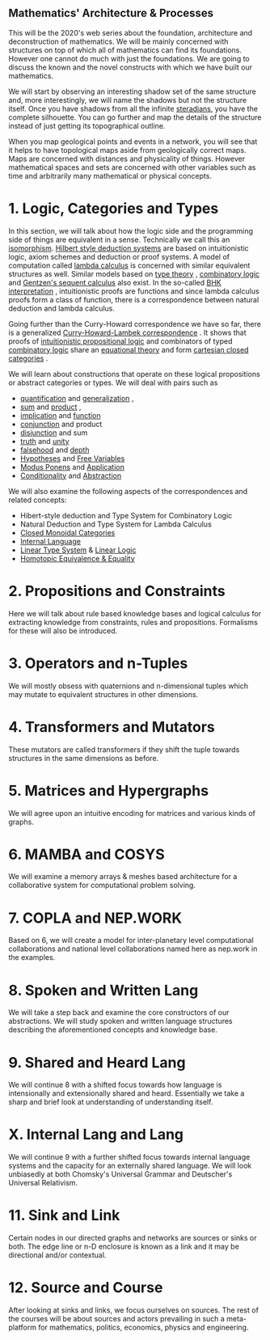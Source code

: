 ## Mathematics' Architecture & Processes

This will be the 2020's web series about the foundation, architecture and deconstruction of mathematics. We will be mainly concerned with structures on top of which all of mathematics can find its foundations. However one cannot do much with just the foundations. We are going to discuss the known and the novel constructs with which we have built our mathematics. 

We will start by observing an interesting shadow set of the same structure and, more interestingly, we will name the shadows but not the structure itself. Once you have shadows from all the infinite  [steradians](https://en.wikipedia.org/wiki/Steradian), you have the complete silhouette. You can go further and map the details of the structure instead of just getting its topographical outline. 

When you map geological points and events in a network, you will see that it helps to have topological maps aside from geologically correct maps. Maps are concerned with distances and physicality of things. However mathematical spaces and sets are concerned with other variables such as time and arbitrarily many mathematical or physical concepts. 

# 1. Logic, Categories and Types

In this section, we will talk about how the logic side and the programming side of things are equivalent in a sense. Technically we call this an  [isomorphism](http://mathworld.wolfram.com/Isomorphism.html).  [Hilbert style deduction systems](https://en.wikipedia.org/wiki/Hilbert_system)  are based on intuitionistic logic, axiom schemes and deduction or proof systems. A model of computation called  [lambda calculus](https://en.wikipedia.org/wiki/Lambda_calculus)  is concerned with similar equivalent structures as well. Similar models based on  [type theory](https://en.wikipedia.org/wiki/Type_theory) ,  [combinatory logic](https://en.wikipedia.org/wiki/Combinatory_logic)  and  [Gentzen's sequent calculus](https://en.wikipedia.org/wiki/Sequent_calculus)  also exist. In the so-called  [BHK interpretation](https://en.wikipedia.org/wiki/Brouwer%E2%80%93Heyting%E2%80%93Kolmogorov_interpretation) , intuitionistic proofs are functions and since lambda calculus proofs form a class of function, there is a correspondence between natural deduction and lambda calculus. 

Going further than the Curry-Howard correspondence we have so far, there is a generalized  [Curry-Howard-Lambek correspondence](https://en.wikipedia.org/wiki/Curry%E2%80%93Howard_correspondence) . It shows that proofs of  [intuitionistic propositional logic](https://en.wikipedia.org/wiki/Intuitionistic_logic)  and combinators of typed  [combinatory logic](https://en.wikipedia.org/wiki/Combinatory_logic)  share an  [equational theory](https://en.wikipedia.org/wiki/Universal_algebra)  and form  [cartesian closed categories](https://en.wikipedia.org/wiki/Cartesian_closed_category) . 

We will learn about constructions that operate on these logical propositions or abstract categories or types. We will deal with pairs such as 
*  [quantification](https://en.wikipedia.org/wiki/Quantifier_(logic))  and  [generalization](https://en.wikipedia.org/wiki/Generalization) , 
*  [sum](https://en.wikipedia.org/wiki/Coproduct)  and  [product](https://en.wikipedia.org/wiki/Product_(category_theory)) , 
*  [implication](https://en.wikipedia.org/wiki/Logical_consequence)  and  [function](https://en.wikipedia.org/wiki/Function_(mathematics)) 
*  [conjunction](https://en.wikipedia.org/wiki/Logical_conjunction)  and product
*  [disjunction](https://en.wikipedia.org/wiki/Logical_disjunction)  and sum
*  [truth](https://en.wikipedia.org/wiki/Truth_value)  and  [unity](https://en.wikipedia.org/wiki/Unit_type) 
*  [falsehood](https://en.wikipedia.org/wiki/False_(logic))  and  [depth](https://en.wikipedia.org/wiki/Bottom_type) 
*  [Hypotheses](https://en.wikipedia.org/wiki/Abductive_reasoning)  and  [Free Variables](https://en.wikipedia.org/wiki/Free_variables_and_bound_variables) 
*  [Modus Ponens](https://en.wikipedia.org/wiki/Modus_ponens)  and  [Application](https://en.wikipedia.org/wiki/Apply) 
*  [Conditionality](https://en.wikipedia.org/wiki/Conditional_proof)  and  [Abstraction](https://en.wikipedia.org/wiki/Abstraction) 

We will also examine the following aspects of the correspondences and related concepts:
* Hibert-style deduction and Type System for Combinatory Logic
* Natural Deduction and Type System for Lambda Calculus
*  [Closed Monoidal Categories](https://en.wikipedia.org/wiki/Closed_monoidal_category)   
*  [Internal Language](https://en.wikipedia.org/wiki/Categorical_logic) 
*  [Linear Type System](https://en.wikipedia.org/wiki/Substructural_type_system)  &  [Linear Logic](https://en.wikipedia.org/wiki/Linear_logic) 
*  [Homotopic Equivalence & Equality](https://en.wikipedia.org/wiki/Homotopy#Homotopy_equivalence) 



# 2. Propositions and Constraints

Here we will talk about rule based knowledge bases and logical calculus for extracting knowledge from constraints, rules and propositions. Formalisms for these will also be introduced.

# 3. Operators and n-Tuples

We will mostly obsess with quaternions and n-dimensional tuples which may mutate to equivalent structures in other dimensions. 

# 4. Transformers and Mutators

These mutators are called transformers if they shift the tuple towards structures in the same dimensions as before.

# 5. Matrices and Hypergraphs

We will agree upon an intuitive encoding for matrices and various kinds of graphs.

# 6. MAMBA and COSYS

We will examine a memory arrays & meshes based architecture for a collaborative system for computational problem solving.

# 7. COPLA and NEP.WORK

Based on 6, we will create a model for inter-planetary level computational collaborations and national level collaborations named here as nep.work in the examples.

# 8. Spoken and Written Lang

We will take a step back and examine the core constructors of our abstractions. We will study spoken and written language structures describing the aforementioned concepts and knowledge base.

# 9. Shared and Heard Lang

We will continue 8 with a shifted focus towards how language is intensionally and extensionally shared and heard. Essentially we take a sharp and brief look at understanding of understanding itself.

# X. Internal Lang and Lang

We will continue 9 with a further shifted focus towards internal language systems and the capacity for an externally shared language. We will look unbiasedly at both Chomsky's Universal Grammar and Deutscher's Universal Relativism.

# 11. Sink and Link

Certain nodes in our directed graphs and networks are sources or sinks or both.  The edge line or n-D enclosure is known as a link and it may be directional and/or contextual.

# 12. Source and Course

After looking at sinks and links, we focus ourselves on sources. The rest of the courses will be about sources and actors prevailing in such a meta-platform for mathematics, politics, economics, physics and engineering.

